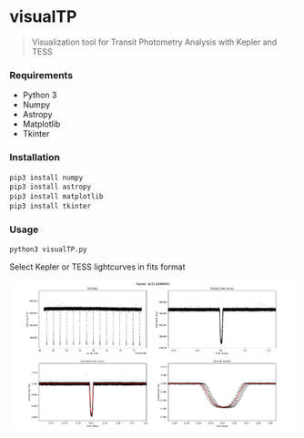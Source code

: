 # visualTP
> Visualization tool for Transit Photometry Analysis with Kepler and TESS

### Requirements
  * Python 3
  * Numpy
  * Astropy
  * Matplotlib
  * Tkinter
  
### Installation

```python
pip3 install numpy
pip3 install astropy
pip3 install matplotlib
pip3 install tkinter
```

### Usage
```python
python3 visualTP.py
```
Select Kepler or TESS lightcurves in fits format


![transit](/media/visualTP.png) 
